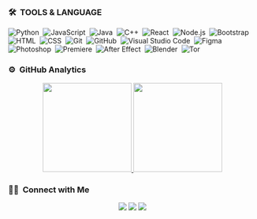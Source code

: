 
<!-- <picture>
  <source media="(prefers-color-scheme: dark)" srcset="https://raw.githubusercontent.com/chuzXII/chuzXII/output/github-contribution-grid-snake-dark.svg" />
  <source media="(prefers-color-scheme: light)" srcset="https://raw.githubusercontent.com/chuzXII/chuzXII/output/github-contribution-grid-snake.svg" />
  <img alt="github-snake" src="https://raw.githubusercontent.com/chuzXII/chuzXII/output/github-contribution-grid-snake.svg" />
</picture> -->

### 🛠 &nbsp;TOOLS & LANGUAGE

![Python](https://img.shields.io/badge/-Python-05122A?style=flat&logo=python)&nbsp;
![JavaScript](https://img.shields.io/badge/-JavaScript-05122A?style=flat&logo=javascript)&nbsp;
![Java](https://img.shields.io/badge/-Java-05122A?style=flat&logo=Java&logoColor=FFA518)&nbsp;
![C++](https://img.shields.io/badge/-C++-05122A?style=flat&logo=C%2B%2B&logoColor=00599C)&nbsp;
![React](https://img.shields.io/badge/-React-05122A?style=flat&logo=react)&nbsp;
![Node.js](https://img.shields.io/badge/-Node.js-05122A?style=flat&logo=node.js)&nbsp;
![Bootstrap](https://img.shields.io/badge/-Bootstrap-05122A?style=flat&logo=bootstrap&logoColor=563D7C)\
![HTML](https://img.shields.io/badge/-HTML-05122A?style=flat&logo=HTML5)&nbsp;
![CSS](https://img.shields.io/badge/-CSS-05122A?style=flat&logo=CSS3&logoColor=1572B6)&nbsp;
![Git](https://img.shields.io/badge/-Git-05122A?style=flat&logo=git)&nbsp;
![GitHub](https://img.shields.io/badge/-GitHub-05122A?style=flat&logo=github)&nbsp;
![Visual Studio Code](https://img.shields.io/badge/-Visual%20Studio%20Code-05122A?style=flat&logo=visual-studio-code&logoColor=007ACC)&nbsp;
![Figma](https://img.shields.io/badge/-Figma-05122A?style=flat&logo=Figma)&nbsp;
![Photoshop](https://img.shields.io/badge/-Photoshop-05122A?style=flat&logo=adobe-photoshop)&nbsp;
![Premiere](https://img.shields.io/badge/Premiere-05122A.svg?style=flat&logo=Adobe%20Premiere%20Pro)&nbsp;
![After Effect](https://img.shields.io/badge/After%20Effect-05122A.svg?style=flat&logo=Adobe%20After%20Effects)&nbsp;
![Blender](https://img.shields.io/badge/Blender-05122A.svg?style=flat&logo=blender)&nbsp;
![Tor](https://img.shields.io/badge/Tor-05122A?style=flat&logo=Tor-Browser)&nbsp;


### ⚙️ &nbsp;GitHub Analytics
<p align="center">
<a href="https://github.com/chuzXII">
  <img height="180em" src="https://github-readme-stats-eight-theta.vercel.app/api?username=chuzXII&show_icons=true&theme=algolia&include_all_commits=true&count_private=true"/>
  <img height="180em" src="https://github-readme-stats-eight-theta.vercel.app/api/top-langs/?username=chuzXII&layout=compact&langs_count=8&theme=algolia"/>
</a>
</p>

### 🤝🏻 &nbsp;Connect with Me
<p align="center">
<a href="http://portfolioil.thecapz.com/"><img src="https://img.shields.io/badge/-portfolioil.thecapz.com-3423A6?style=flat&logo=Google-Chrome&logoColor=white"/></a>
<a href="https://www.instagram.com/zauzj/"><img src="https://img.shields.io/badge/-@zauzj-E4405F?style=flat&logo=Instagram&logoColor=white"/></a>
<a href="mailto:kzkzaj@gmail.com"><img src="https://img.shields.io/badge/-kzkzaj@gmail.com-D14836?style=flat&logo=Gmail&logoColor=white"/></a>
</p>

